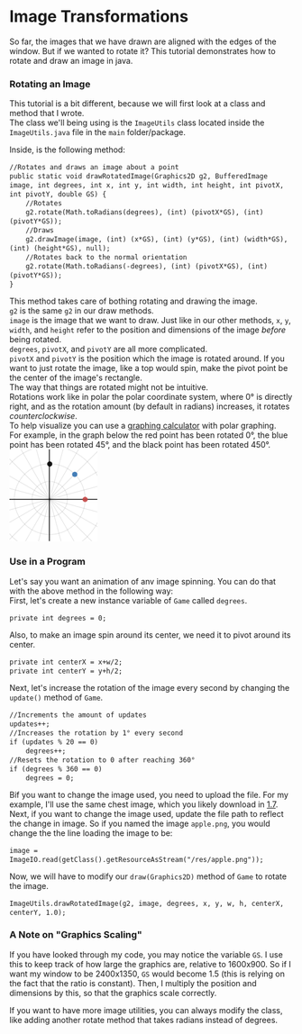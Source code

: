 # Image Transformations

So far, the images that we have drawn are aligned with the edges of the window. But if we wanted to rotate it? This tutorial demonstrates how to rotate and draw an image in java.  

### Rotating an Image

This tutorial is a bit different, because we will first look at a class and method that I wrote.  
The class we'll being using is the `ImageUtils` class located inside the `ImageUtils.java` file in the `main` folder/package.  

Inside, is the following method:  

    //Rotates and draws an image about a point
    public static void drawRotatedImage(Graphics2D g2, BufferedImage image, int degrees, int x, int y, int width, int height, int pivotX, int pivotY, double GS) {
        //Rotates
        g2.rotate(Math.toRadians(degrees), (int) (pivotX*GS), (int) (pivotY*GS));
        //Draws
        g2.drawImage(image, (int) (x*GS), (int) (y*GS), (int) (width*GS), (int) (height*GS), null);
        //Rotates back to the normal orientation
        g2.rotate(Math.toRadians(-degrees), (int) (pivotX*GS), (int) (pivotY*GS));
    }
    
This method takes care of bothing rotating and drawing the image.  
`g2` is the same `g2` in our draw methods.  
`image` is the image that we want to draw. 
Just like in our other methods, `x`, `y`, `width`, and `height` refer to the position and dimensions of the image *before* being rotated.  
`degrees`, `pivotX`, and `pivotY` are all more complicated.  
`pivotX` and `pivotY` is the position which the image is rotated around.  If you want to just rotate the image, like a top would spin, make the pivot point be the center of the image's rectangle.  
The way that things are rotated might not be intuitive.  
Rotations work like in polar the polar coordinate system, where 0° is directly right, and as the rotation amount (by default in radians) increases, it rotates *counterclockwise*.  
To help visualize you can use a [graphing calculator](https://www.desmos.com/calculator) with polar graphing.  
For example, in the graph below the red point has been rotated 0°, the blue point has been rotated 45°, and the black point has been rotated 450°.  
![Polar Graph](/Assets/polar_graph.png "Polar Graph")

### Use in a Program

Let's say you want an animation of anv image spinning. You can do that with the above method in the following way:  
First, let's create a new instance variable of `Game` called `degrees`.  
    
    private int degrees = 0;
    
Also, to make an image spin around its center, we need it to pivot around its center.

    private int centerX = x+w/2;
    private int centerY = y+h/2;

Next, let's increase the rotation of the image every second by changing the `update()` method of `Game`.  
    
    //Increments the amount of updates
    updates++;
    //Increases the rotation by 1° every second
    if (updates % 20 == 0)
        degrees++;
    //Resets the rotation to 0 after reaching 360°
    if (degrees % 360 == 0)
        degrees = 0;
        
Bif you want to change the image used, you need to upload the file. For my example, I'll use the same chest image, which you likely download in [1.7](https://github.com/Motirock/An-Introduction-To-Java-Graphics/tree/main/Part%201/1.7).  
Next, if you want to change the image used, update the file path to reflect the change in image. So if you named the image `apple.png`, you would change the the line loading the image to be:
    
    image = ImageIO.read(getClass().getResourceAsStream("/res/apple.png"));
    
Now, we will have to modify our `draw(Graphics2D)` method of `Game` to rotate the image.  

    ImageUtils.drawRotatedImage(g2, image, degrees, x, y, w, h, centerX, centerY, 1.0);

### A Note on "Graphics Scaling"

If you have looked through my code, you may notice the variable `GS`. I use this to keep track of how large the graphics are, relative to 1600x900. So if I want my window to be 2400x1350, `GS` would become 1.5 (this is relying on the fact that the ratio is constant). Then, I multiply the position and dimensions by this, so that the graphics scale correctly.  

If you want to have more image utilities, you can always modify the class, like adding another rotate method that takes radians instead of degrees.
